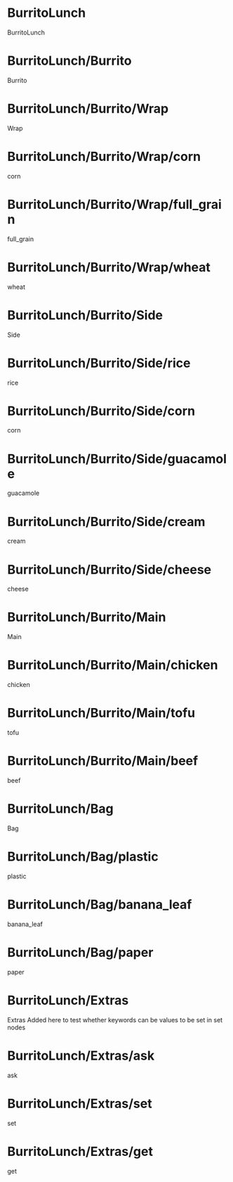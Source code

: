 # BurritoLunch
BurritoLunch
# BurritoLunch/Burrito
Burrito
# BurritoLunch/Burrito/Wrap
Wrap
# BurritoLunch/Burrito/Wrap/corn
corn
# BurritoLunch/Burrito/Wrap/full_grain
full_grain
# BurritoLunch/Burrito/Wrap/wheat
wheat
# BurritoLunch/Burrito/Side
Side
# BurritoLunch/Burrito/Side/rice
rice
# BurritoLunch/Burrito/Side/corn
corn
# BurritoLunch/Burrito/Side/guacamole
guacamole
# BurritoLunch/Burrito/Side/cream
cream
# BurritoLunch/Burrito/Side/cheese
cheese
# BurritoLunch/Burrito/Main
Main
# BurritoLunch/Burrito/Main/chicken
chicken
# BurritoLunch/Burrito/Main/tofu
tofu
# BurritoLunch/Burrito/Main/beef
beef
# BurritoLunch/Bag
Bag
# BurritoLunch/Bag/plastic
plastic
# BurritoLunch/Bag/banana_leaf
banana_leaf
# BurritoLunch/Bag/paper
paper
# BurritoLunch/Extras
Extras
Added here to test whether keywords can be values to be set in  set nodes
# BurritoLunch/Extras/ask
ask
# BurritoLunch/Extras/set
set
# BurritoLunch/Extras/get
get
